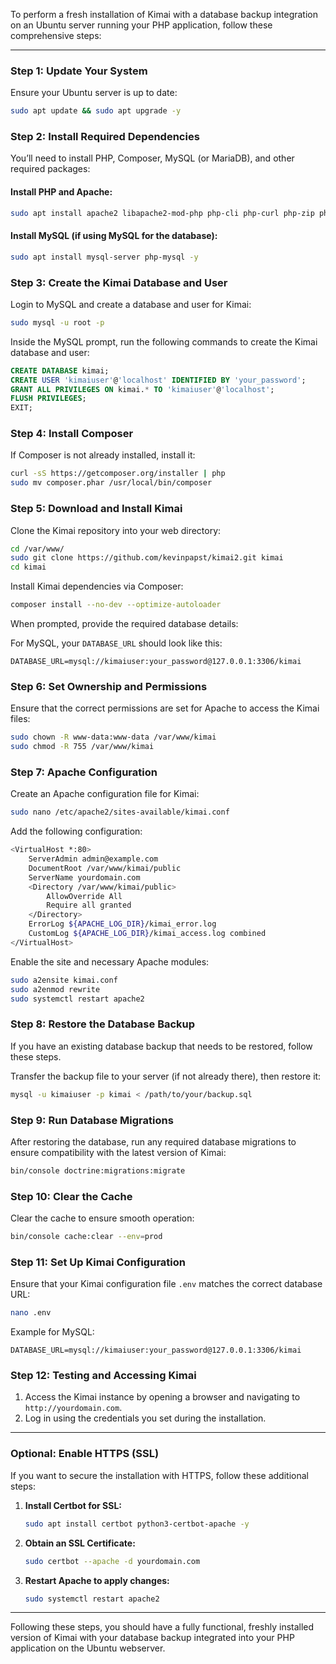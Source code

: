 To perform a fresh installation of Kimai with a database backup integration on an Ubuntu server running your PHP application, follow these comprehensive steps:

---

### Step 1: **Update Your System**
Ensure your Ubuntu server is up to date:
```bash
sudo apt update && sudo apt upgrade -y
```

### Step 2: **Install Required Dependencies**
You’ll need to install PHP, Composer, MySQL (or MariaDB), and other required packages:

#### Install PHP and Apache:
```bash
sudo apt install apache2 libapache2-mod-php php-cli php-curl php-zip php-mbstring php-xml php-intl php-gd unzip git curl -y
```

#### Install MySQL (if using MySQL for the database):
```bash
sudo apt install mysql-server php-mysql -y
```

### Step 3: **Create the Kimai Database and User**
Login to MySQL and create a database and user for Kimai:
```bash
sudo mysql -u root -p
```

Inside the MySQL prompt, run the following commands to create the Kimai database and user:
```sql
CREATE DATABASE kimai;
CREATE USER 'kimaiuser'@'localhost' IDENTIFIED BY 'your_password';
GRANT ALL PRIVILEGES ON kimai.* TO 'kimaiuser'@'localhost';
FLUSH PRIVILEGES;
EXIT;
```

### Step 4: **Install Composer**
If Composer is not already installed, install it:
```bash
curl -sS https://getcomposer.org/installer | php
sudo mv composer.phar /usr/local/bin/composer
```

### Step 5: **Download and Install Kimai**
Clone the Kimai repository into your web directory:
```bash
cd /var/www/
sudo git clone https://github.com/kevinpapst/kimai2.git kimai
cd kimai
```

Install Kimai dependencies via Composer:
```bash
composer install --no-dev --optimize-autoloader
```

When prompted, provide the required database details:

For MySQL, your `DATABASE_URL` should look like this:
```
DATABASE_URL=mysql://kimaiuser:your_password@127.0.0.1:3306/kimai
```

### Step 6: **Set Ownership and Permissions**
Ensure that the correct permissions are set for Apache to access the Kimai files:
```bash
sudo chown -R www-data:www-data /var/www/kimai
sudo chmod -R 755 /var/www/kimai
```

### Step 7: **Apache Configuration**
Create an Apache configuration file for Kimai:
```bash
sudo nano /etc/apache2/sites-available/kimai.conf
```

Add the following configuration:
```bash
<VirtualHost *:80>
    ServerAdmin admin@example.com
    DocumentRoot /var/www/kimai/public
    ServerName yourdomain.com
    <Directory /var/www/kimai/public>
        AllowOverride All
        Require all granted
    </Directory>
    ErrorLog ${APACHE_LOG_DIR}/kimai_error.log
    CustomLog ${APACHE_LOG_DIR}/kimai_access.log combined
</VirtualHost>
```

Enable the site and necessary Apache modules:
```bash
sudo a2ensite kimai.conf
sudo a2enmod rewrite
sudo systemctl restart apache2
```

### Step 8: **Restore the Database Backup**
If you have an existing database backup that needs to be restored, follow these steps.

Transfer the backup file to your server (if not already there), then restore it:
```bash
mysql -u kimaiuser -p kimai < /path/to/your/backup.sql
```

### Step 9: **Run Database Migrations**
After restoring the database, run any required database migrations to ensure compatibility with the latest version of Kimai:
```bash
bin/console doctrine:migrations:migrate
```

### Step 10: **Clear the Cache**
Clear the cache to ensure smooth operation:
```bash
bin/console cache:clear --env=prod
```

### Step 11: **Set Up Kimai Configuration**
Ensure that your Kimai configuration file `.env` matches the correct database URL:
```bash
nano .env
```

Example for MySQL:
```
DATABASE_URL=mysql://kimaiuser:your_password@127.0.0.1:3306/kimai
```

### Step 12: **Testing and Accessing Kimai**
1. Access the Kimai instance by opening a browser and navigating to `http://yourdomain.com`.
2. Log in using the credentials you set during the installation.

---

### Optional: **Enable HTTPS (SSL)**
If you want to secure the installation with HTTPS, follow these additional steps:

1. **Install Certbot for SSL:**
   ```bash
   sudo apt install certbot python3-certbot-apache -y
   ```

2. **Obtain an SSL Certificate:**
   ```bash
   sudo certbot --apache -d yourdomain.com
   ```

3. **Restart Apache to apply changes:**
   ```bash
   sudo systemctl restart apache2
   ```

---

Following these steps, you should have a fully functional, freshly installed version of Kimai with your database backup integrated into your PHP application on the Ubuntu webserver.
